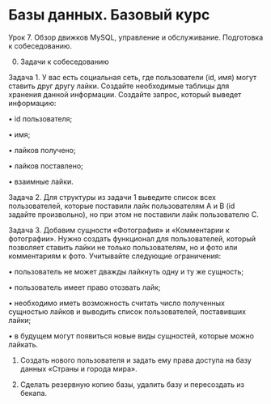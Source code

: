 ﻿# Базы данных. Базовый курс
Урок 7. Обзор движков MySQL, управление и обслуживание. Подготовка к собеседованию.

0. Задачи к собеседованию

Задача 1. У вас есть социальная сеть, где пользователи (id, имя) могут ставить друг другу лайки. Создайте необходимые таблицы для хранения данной информации. Создайте запрос, который выведет информацию:

• id пользователя;

• имя;

• лайков получено;

• лайков поставлено;

• взаимные лайки.

Задача 2. Для структуры из задачи 1 выведите список всех пользователей, которые поставили лайк пользователям A и B (id задайте произвольно), но при этом не поставили лайк пользователю C.

Задача 3. Добавим сущности «Фотография» и «Комментарии к фотографии». Нужно создать функционал для пользователей, который позволяет ставить лайки не только пользователям, но и фото или комментариям к фото. Учитывайте следующие ограничения:

• пользователь не может дважды лайкнуть одну и ту же сущность;

• пользователь имеет право отозвать лайк;

• необходимо иметь возможность считать число полученных сущностью лайков и выводить список пользователей, поставивших лайки;

• в будущем могут появиться новые виды сущностей, которые можно лайкать.

1. Создать нового пользователя и задать ему права доступа на базу данных «Страны и города мира».

2. Сделать резервную копию базы, удалить базу и пересоздать из бекапа.
